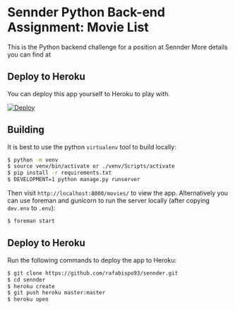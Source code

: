 # Sennder Python Back-end Assignment: Movie List

This is the Python backend challenge for a position at Sennder
More details you can find at 

## Deploy to Heroku

You can deploy this app yourself to Heroku to play with.

[![Deploy](https://www.herokucdn.com/deploy/button.png)](https://heroku.com/deploy)

## Building

It is best to use the python `virtualenv` tool to build locally:

```sh
$ python -m venv
$ source venv/bin/activate or ./venv/Scripts/activate
$ pip install -r requirements.txt
$ DEVELOPMENT=1 python manage.py runserver
```

Then visit `http://localhost:8000/movies/` to view the app. Alternatively you
can use foreman and gunicorn to run the server locally (after copying
`dev.env` to `.env`):

```sh
$ foreman start
```

## Deploy to Heroku

Run the following commands to deploy the app to Heroku:

```sh
$ git clone https://github.com/rafabispo93/sennder.git
$ cd sennder
$ heroku create
$ git push heroku master:master
$ heroku open
```